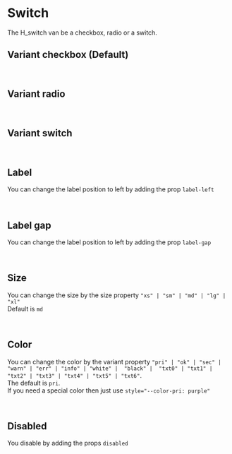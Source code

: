 # Switch

The H_switch van be a checkbox, radio or a switch.<br>

## Variant checkbox (Default)

<hhl-live-editor title="" htmlCode='
    <template>
    <div class="flex items-center gap-4 flex-wrap">
        <H_switch label="Switch 1"  v-model="check" variant="checkbox"></H_switch>
        <H_switch label="Switch 2" v-model="check" variant="checkbox"></H_switch>    
        <H_switch label="Switch 3" v-model="check" variant="checkbox"></H_switch>
    </div>
    </template>
    <script>
        const check = ref(true);
        return {check}
    </script>
'>
</hhl-live-editor>

<br>

## Variant radio

<hhl-live-editor title="" htmlCode='
    <template>
    <div class="flex items-center gap-4 flex-wrap">
        <H_switch switch label="Switch 1"  v-model="check" variant="radio" value="n1"></H_switch>
        <H_switch switch label="Switch 2" v-model="check" variant="radio" value="n2"></H_switch>    
        <H_switch switch label="Switch 3" v-model="check" variant="radio" value="n3"></H_switch>
    </div>
    </template>
    <script>
        const check = ref("");
        return {check}
    </script>
'>
</hhl-live-editor>

<br>

## Variant switch

<hhl-live-editor title="" htmlCode='
    <template>
    <div class="flex items-center gap-4 flex-wrap">
        <H_switch label="Radio 1"  v-model="radioVal" variant="switch" value="n1"></H_switch>
        <H_switch label="Radio 2" v-model="radioVal" variant="switch" value="n2"></H_switch>    
        <H_switch label="Radio 3" v-model="radioVal" variant="switch" value="n3"></H_switch>
    </div>
    </template>
    <script>
               const radioVal = ref([]);
        return {radioVal}
    </script>
'>
</hhl-live-editor>

<br>

## Label

You can change the label position to left by adding the prop `label-left`

<hhl-live-editor title="" htmlCode='
    <template>
    <div class="flex items-center gap-4 flex-wrap">
        <H_switch label="label standard" v-model="check"></H_switch>
        <H_switch label-left label="Label left" v-model="check"></H_switch>  
       <div class="flex-1" /> 
    </div>
    </template>
    <script>
        const check = ref(true);
        return {check}
    </script>
'>
</hhl-live-editor>

<br>

## Label gap

You can change the label position to left by adding the prop `label-gap`

<hhl-live-editor title="" htmlCode='
    <template>
    <div class="flex items-center gap-4 flex-wrap">
        <H_switch label="label standard" v-model="check" label-gap="33px"></H_switch>
        <H_switch label-left label="Label left" v-model="check" label-gap="1px"></H_switch>  
       <div class="flex-1" /> 
    </div>
    </template>
    <script>
        const check = ref(true);
        return {check}
    </script>
'>
</hhl-live-editor>

<br>

## Size

You can change the size by the size property `"xs" | "sm" | "md" | "lg" | "xl"`<br>
Default is `md`

<hhl-live-editor title="" htmlCode='
    <template>
    <div class="flex items-center gap-4 flex-wrap">
        <H_switch size="xs" label="XS" v-model="radio" value="n1" variant="radio"></H_switch>
        <H_switch size="sm"  label="SM" v-model="radio" value="n2" variant="radio"></H_switch>    
        <H_switch size="md" label="MD default" v-model="radio" value="n3" variant="radio"></H_switch>
        <H_switch size="lg"  label="LG" v-model="radio" value="n4" variant="radio"></H_switch>  
        <H_switch size="xl"  label="XL" v-model="radio" value="n6" variant="radio"></H_switch>  
    </div>
    <div class="flex items-center gap-4 flex-wrap mt-9">
        <H_switch size="xs" label="XS" v-model="check"></H_switch>
        <H_switch size="sm"  label="SM" v-model="check"></H_switch>    
        <H_switch size="md" label="MD default" v-model="check"></H_switch>
        <H_switch size="lg"  label="LG" v-model="check"></H_switch>  
        <H_switch size="xl"  label="XL" v-model="check"></H_switch>  
    </div>
     <div class="flex items-center gap-4 flex-wrap mt-9">
        <H_switch size="xs" label="XS" v-model="sw" variant="switch"></H_switch>
        <H_switch size="sm"  label="SM" v-model="sw" variant="switch"></H_switch>    
        <H_switch size="md" label="MD default" v-model="sw" variant="switch"></H_switch>
        <H_switch size="lg"  label="LG" v-model="sw" variant="switch"></H_switch>  
        <H_switch size="xl"  label="XL" v-model="sw" variant="switch"></H_switch>   
    </div>
    </template>
    <script>
        const check = ref(true);
        const radio = ref("n5");
        const sw = ref(true);
        return {check,radio,sw}
    </script>
'>
</hhl-live-editor>

<br>

## Color

You can change the color by the variant property `"pri" | "ok" | "sec" | "warn" | "err" | "info" | "white" |  "black" |  "txt0" | "txt1" | "txt2" | "txt3" | "txt4" | "txt5" | "txt6"`. <br>
The default is `pri`.<br>
If you need a special color then just use `style="--color-pri: purple"`

<hhl-live-editor title="" htmlCode='
    <template>
    <div class="flex items-center gap-4 flexWrap">
        <H_switch label="pri" v-model="check" variant="radio" color="pri" size="xs"></H_switch>
        <H_switch label="sec" v-model="check" variant="radio" color="sec" size="xs"></H_switch>    
        <H_switch label="ok" v-model="check" variant="radio" color="ok" size="xs"></H_switch>
        <H_switch label="err" v-model="check" variant="radio" color="err" size="xs"></H_switch>
        <H_switch label="warn" v-model="check" variant="radio" color="warn" size="xs"></H_switch>
        <H_switch label="info" v-model="check" variant="radio" color="info" size="xs"></H_switch>
        <H_switch label="txt0" v-model="check" variant="radio" color="txt0" size="xs"></H_switch>
        <H_switch label="txt1" v-model="check" variant="radio" color="txt1" size="xs"></H_switch>
        <H_switch label="txt2" v-model="check" variant="radio" color="txt2" size="xs"></H_switch>
        <H_switch label="txt3" v-model="check" variant="radio" color="txt3" size="xs"></H_switch>
        <H_switch label="txt4" v-model="check" variant="radio" color="txt4" size="xs"></H_switch>
        <H_switch label="txt5" v-model="check" variant="radio" color="txt5" size="xs"></H_switch>
        <H_switch label="txt6" v-model="check" variant="radio" color="txt6" size="xs"></H_switch>
        <H_switch style="--color-pri: purple" variant="radio" label="purple" v-model="check" size="xs"></H_switch>
    </div>
    <div class="flex items-center gap-4 flexWrap mt-9">
        <H_switch label="pri" v-model="radio" color="pri" size="xs"></H_switch>
        <H_switch label="sec" v-model="radio" color="sec" size="xs"></H_switch>    
        <H_switch label="ok" v-model="radio" color="ok" size="xs"></H_switch>
        <H_switch label="err" v-model="radio" color="err" size="xs"></H_switch>
        <H_switch label="warn" v-model="radio" color="warn" size="xs"></H_switch>
        <H_switch label="info" v-model="radio" color="info" size="xs"></H_switch>
        <H_switch label="txt0" v-model="radio" color="txt0" size="xs"></H_switch>
        <H_switch label="txt1" v-model="radio" color="txt1" size="xs"></H_switch>
        <H_switch label="txt2" v-model="radio" color="txt2" size="xs"></H_switch>
        <H_switch label="txt3" v-model="radio" color="txt3" size="xs"></H_switch>
        <H_switch label="txt4" v-model="radio" color="txt4" size="xs"></H_switch>
        <H_switch label="txt5" v-model="radio" color="txt5" size="xs"></H_switch>
        <H_switch label="txt6" v-model="radio" color="txt6" size="xs"></H_switch>
        <H_switch style="--color-pri: purple" label="purple" v-model="radio"  size="xs"></H_switch>
    </div>
        <div class="flex items-center gap-4 flexWrap  mt-9">
        <H_switch label="pri" v-model="sw" color="pri" variant="switch" size="xs"></H_switch>
        <H_switch label="sec" v-model="sw" color="sec" variant="switch" size="xs"></H_switch>    
        <H_switch label="ok" v-model="sw" color="ok" variant="switch" size="xs"></H_switch>
        <H_switch label="err" v-model="sw" color="err" variant="switch" size="xs"></H_switch>
        <H_switch label="warn" v-model="sw" color="warn" variant="switch" size="xs"></H_switch>
        <H_switch label="info" v-model="sw" color="info" variant="switch" size="xs"></H_switch>
        <H_switch label="txt0" v-model="sw" color="txt0" variant="switch" size="xs"></H_switch>
        <H_switch label="txt1" v-model="sw" color="txt1" variant="switch" size="xs"></H_switch>
        <H_switch label="txt2" v-model="sw" color="txt2" variant="switch" size="xs"></H_switch>
        <H_switch label="txt3" v-model="sw" color="txt3" variant="switch" size="xs"></H_switch>
        <H_switch label="txt4" v-model="sw" color="txt4" variant="switch" size="xs"></H_switch>
        <H_switch label="txt5" v-model="sw" color="txt5" variant="switch" size="xs"></H_switch>
        <H_switch label="txt6" v-model="sw" color="txt6" variant="switch" size="xs"></H_switch>
        <H_switch style="--color-pri: purple" label="purple" v-model="sw" variant="switch" size="xs"></H_switch>
    </div>
    </template>
    <script>
        const check = ref(true);
        const radio = ref("c");
        const sw = ref(true);
        return {check,radio,sw}
    </script>
'>
</hhl-live-editor>

<br>

## Disabled

You disable by adding the props `disabled`

<hhl-live-editor title="" htmlCode='
<template>
    <div class="flex items-center gap-4 flexWrap">
        <H_switch label="pri" v-model="check" variant="radio" color="pri" size="xs" disabled></H_switch>
        <H_switch label="sec" v-model="check" variant="radio" color="sec" size="xs" disabled></H_switch>    
        <H_switch label="ok" v-model="check" variant="radio" color="ok" size="xs" disabled></H_switch>
        <H_switch label="err" v-model="check" variant="radio" color="err" size="xs" disabled></H_switch>
        <H_switch label="warn" v-model="check" variant="radio" color="warn" size="xs" disabled></H_switch>
        <H_switch label="info" v-model="check" variant="radio" color="info" size="xs" disabled></H_switch>
        <H_switch label="txt0" v-model="check" variant="radio" color="txt0" size="xs" disabled></H_switch>
        <H_switch label="txt1" v-model="check" variant="radio" color="txt1" size="xs" disabled></H_switch>
        <H_switch label="txt2" v-model="check" variant="radio" color="txt2" size="xs" disabled></H_switch>
        <H_switch label="txt3" v-model="check" variant="radio" color="txt3" size="xs" disabled></H_switch>
        <H_switch label="txt4" v-model="check" variant="radio" color="txt4" size="xs" disabled></H_switch>
        <H_switch label="txt5" v-model="check" variant="radio" color="txt5" size="xs" disabled></H_switch>
        <H_switch label="txt6" v-model="check" variant="radio" color="txt6" size="xs" disabled></H_switch>
        <H_switch style="--color-currentBg: purple" variant="radio" label="purple" v-model="check" size="xs" disabled></H_switch>
    </div>
    <div class="flex items-center gap-4 flexWrap mt-9">
        <H_switch label="pri" v-model="radio" color="pri" size="xs" disabled></H_switch>
        <H_switch label="sec" v-model="radio" color="sec" size="xs" disabled></H_switch>    
        <H_switch label="ok" v-model="radio" color="ok" size="xs" disabled></H_switch>
        <H_switch label="err" v-model="radio" color="err" size="xs" disabled></H_switch>
        <H_switch label="warn" v-model="radio" color="warn" size="xs" disabled></H_switch>
        <H_switch label="info" v-model="radio" color="info" size="xs" disabled></H_switch>
        <H_switch label="txt0" v-model="radio" color="txt0" size="xs" disabled></H_switch>
        <H_switch label="txt1" v-model="radio" color="txt1" size="xs" disabled></H_switch>
        <H_switch label="txt2" v-model="radio" color="txt2" size="xs" disabled></H_switch>
        <H_switch label="txt3" v-model="radio" color="txt3" size="xs" disabled></H_switch>
        <H_switch label="txt4" v-model="radio" color="txt4" size="xs" disabled></H_switch>
        <H_switch label="txt5" v-model="radio" color="txt5" size="xs" disabled></H_switch>
        <H_switch label="txt6" v-model="radio" color="txt6" size="xs" disabled></H_switch>
        <H_switch style="--color-currentBg: purple" label="purple" v-model="radio" variant="radio" size="xs" disabled></H_switch>
    </div>
        <div class="flex items-center gap-4 flexWrap  mt-9">
        <H_switch label="pri" v-model="sw" color="pri" variant="switch" size="xs" disabled></H_switch>
        <H_switch label="sec" v-model="sw" color="sec" variant="switch" size="xs" disabled></H_switch>    
        <H_switch label="ok" v-model="sw" color="ok" variant="switch" size="xs" disabled></H_switch>
        <H_switch label="err" v-model="sw" color="err" variant="switch" size="xs" disabled></H_switch>
        <H_switch label="warn" v-model="sw" color="warn" variant="switch" size="xs" disabled></H_switch>
        <H_switch label="info" v-model="sw" color="info" variant="switch" size="xs" disabled></H_switch>
        <H_switch label="txt0" v-model="sw" color="txt0" variant="switch" size="xs" disabled></H_switch>
        <H_switch label="txt1" v-model="sw" color="txt1" variant="switch" size="xs" disabled></H_switch>
        <H_switch label="txt2" v-model="sw" color="txt2" variant="switch" size="xs" disabled></H_switch>
        <H_switch label="txt3" v-model="sw" color="txt3" variant="switch" size="xs" disabled></H_switch>
        <H_switch label="txt4" v-model="sw" color="txt4" variant="switch" size="xs" disabled></H_switch>
        <H_switch label="txt5" v-model="sw" color="txt5" variant="switch" size="xs" disabled></H_switch>
        <H_switch label="txt6" v-model="sw" color="txt6" variant="switch" size="xs" disabled></H_switch>
        <H_switch style="--color-currentBg: purple" label="purple" v-model="sw" variant="switch" size="xs" disabled></H_switch>
    </div>
    </template>
    <script>
        const check = ref(true);
        const radio = ref("");
        const sw = ref(true);
        return {check,radio,sw}
    </script>
'>
</hhl-live-editor>

<br>
